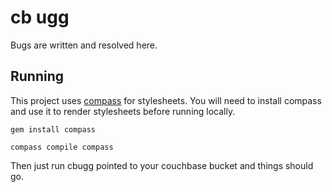 # cb ugg

Bugs are written and resolved here.

## Running

This project uses [compass][compass] for stylesheets.  You will need
to install compass and use it to render stylesheets before running
locally.

    gem install compass

    compass compile compass

Then just run cbugg pointed to your couchbase bucket and things should
go.

[compass]: http://compass-style.org/

